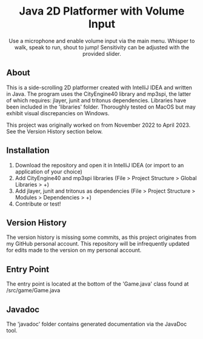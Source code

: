 <h1 align="center">
  Java 2D Platformer with Volume Input
</h1>

<div align="center">
  Use a microphone and enable volume input via the main menu. Whisper to walk, speak to run, shout to jump! Sensitivity can be adjusted with the provided slider.
</div>

## About

This is a side-scrolling 2D platformer created with IntelliJ IDEA and written in Java. The program uses the CityEngine40 library and mp3spi, the latter of which requires: jlayer, junit and tritonus dependencies. Libraries have been included in the 'libraries' folder. Thoroughly tested on MacOS but may exhibit visual discrepancies on Windows.

This project was originally worked on from November 2022 to April 2023. See the Version History section below.

## Installation

<ol>
  <li>Download the repository and open it in IntelliJ IDEA (or import to an application of your choice)</li>
  <li>Add CityEngine40 and mp3spi libraries (File > Project Structure > Global Libraries > +)</li>
  <li>Add jlayer, junit and tritonus as dependencies (File > Project Structure > Modules > Dependencies > +)</li>
  <li>Contribute or test!</li>
</ol>

## Version History 

The version history is missing some commits, as this project originates from my GitHub personal account. This repository will be infrequently updated for edits made to the version on my personal account.

## Entry Point

The entry point is located at the bottom of the 'Game.java' class found at /src/game/Game.java

## Javadoc

The 'javadoc' folder contains generated documentation via the JavaDoc tool.


